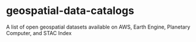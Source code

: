 # geospatial-data-catalogs
A list of open geospatial datasets available on AWS, Earth Engine, Planetary Computer, and STAC Index

